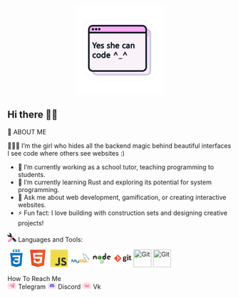 <div id="header" align="center">
  <img src="_-removebg-preview.png" width="200"/>
</div>

## Hi there 👋🏻

💫 ABOUT ME

👩🏼‍💻 I’m the girl who hides all the backend magic behind beautiful interfaces
I see code where others see websites :)

- 🔭 I’m currently working as a school tutor, teaching programming to students.  
- 🌱 I’m currently learning Rust and exploring its potential for system programming.  
- 💬 Ask me about web development, gamification, or creating interactive websites.  
- ⚡ Fun fact: I love building with construction sets and designing creative projects!

<div>
  <img src="settings.png" width="20" alt="Settings Icon" />
  <span>Languages and Tools: </span>
</div>
<p>                       </p>

<div>
  <img src="https://github.com/devicons/devicon/blob/master/icons/css3/css3-plain-wordmark.svg"  title="CSS3" alt="CSS" width="40" height="40"/>&nbsp;
  <img src="https://github.com/devicons/devicon/blob/master/icons/html5/html5-original.svg" title="HTML5" alt="HTML" width="40" height="40"/>&nbsp;
  <img src="https://github.com/devicons/devicon/blob/master/icons/javascript/javascript-original.svg" title="JavaScript" alt="JavaScript" width="40" height="40"/>&nbsp;
  <img src="https://github.com/devicons/devicon/blob/master/icons/mysql/mysql-original-wordmark.svg" title="MySQL"  alt="MySQL" width="40" height="40"/>&nbsp;
  <img src="https://github.com/devicons/devicon/blob/master/icons/nodejs/nodejs-original-wordmark.svg" title="NodeJS" alt="NodeJS" width="40" height="40"/>&nbsp;
  <img src="https://github.com/devicons/devicon/blob/master/icons/git/git-original-wordmark.svg" title="Git" **alt="Git" width="40" height="40"/>
  <img src="https://www.google.com/url?sa=i&url=https%3A%2F%2Fen.wikipedia.org%2Fwiki%2FRust_%2528programming_language%2529&psig=AOvVaw1ugD7bZmWFU6qFiYQZcXSQ&ust=1734362139144000&source=images&cd=vfe&opi=89978449&ved=0CBQQjRxqFwoTCNiGrsuIqooDFQAAAAAdAAAAABAE" title="Git" **alt="Git" width="40" height="40"/>
  <img src="https://www.google.com/url?sa=i&url=https%3A%2F%2Fen.wikipedia.org%2Fwiki%2FC%252B%252B&psig=AOvVaw2HtyR79KVv4w354q1SYPt1&ust=1734362201324000&source=images&cd=vfe&opi=89978449&ved=0CBQQjRxqFwoTCJj1u-uIqooDFQAAAAAdAAAAABAE" title="Git" **alt="Git" width="40" height="40"/>
</div>

<p>                       </p>
How To Reach Me
<div>
  <img src="group 1.png" width="20" alt="Settings Icon" />
  <span>Telegram</span>
  <img src="group 4.png" width="20" alt="Settings Icon" />
  <span>Discord</span>
  <img src="group 5.png" width="20" alt="Settings Icon" />
  <span>Vk</span>
</div>
